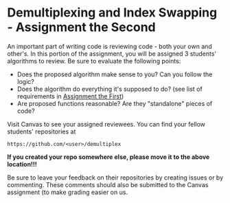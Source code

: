 # Demultiplexing and Index Swapping - Assignment the Second

An important part of writing code is reviewing code - both your own and other's. In this portion of the assignment, you will be assigned 3 students' algorithms to review. Be sure to evaluate the following points:

- Does the proposed algorithm make sense to you? Can you follow the logic?
- Does the algorithm do everything it's supposed to do? (see list of requirements in [Assignment the First](../Assignment-the-first/Demult_Assignment-the-first.pdf))
- Are proposed functions reasonable? Are they "standalone" pieces of code?

Visit Canvas to see your assigned reviewees. You can find your fellow students' repositories at

```https://github.com/<user>/demultiplex```

**If you created your repo somewhere else, please move it to the above location!!!**

Be sure to leave your feedback on their repositories by creating issues or by commenting. These comments should also be submitted to the Canvas assignment (to make grading easier on us.
